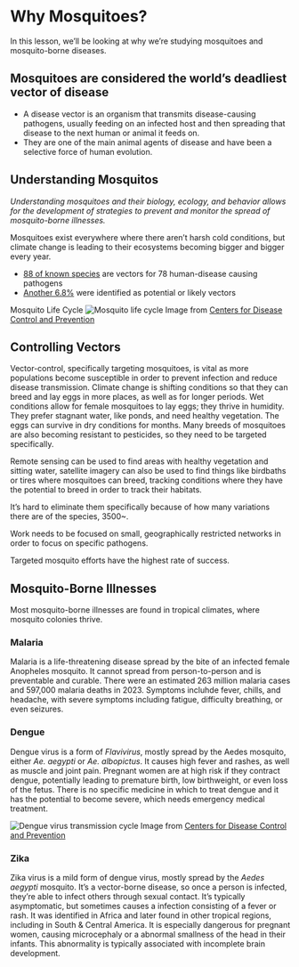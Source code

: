 # Why Mosquitoes?

In this lesson, we’ll be looking at why we’re studying mosquitoes and mosquito-borne diseases.

## Mosquitoes are considered the world’s deadliest vector of disease
- A disease vector is an organism that transmits disease-causing pathogens, usually feeding on an infected host and then spreading that disease to the next human or animal it feeds on.
- They are one of the main animal agents of disease and have been a selective force of human evolution.

## Understanding Mosquitos
*Understanding mosquitoes and their biology, ecology, and behavior allows for the development of strategies to prevent and monitor the spread of mosquito-borne illnesses.*

Mosquitoes exist everywhere where there aren’t harsh cold conditions, but climate change is leading to their ecosystems becoming bigger and bigger every year.
- [88 of known species](https://doi.org/10.1186/s13071-022-05333-4) are vectors for 78 human-disease causing pathogens
- [Another 6.8%](https://doi.org/10.1186/s13071-022-05333-4) were identified as potential or likely vectors

Mosquito Life Cycle
![Mosquito life cycle](https://geoemerge.com/wp-content/uploads/2025/06/image.jpeg)
Image from [Centers for Disease Control and Prevention](https://www.cdc.gov/mosquitoes/about/life-cycle-of-aedes-mosquitoes.html?CDC_AAref_Val=https://www.cdc.gov/mosquitoes/about/life-cycles/aedes.html)

## Controlling Vectors

Vector-control, specifically targeting mosquitoes, is vital as more populations become susceptible in order to prevent infection and reduce disease transmission. Climate change is shifting conditions so that they can breed and lay eggs in more places, as well as for longer periods. Wet conditions allow for female mosquitoes to lay eggs; they thrive in humidity. They prefer stagnant water, like ponds, and need healthy vegetation. The eggs can survive in dry conditions for months.  Many breeds of mosquitoes are also becoming resistant to pesticides, so they need to be targeted specifically.

Remote sensing can be used to find areas with healthy vegetation and sitting water, satellite imagery can also be used to find things like birdbaths or tires where mosquitoes can breed, tracking conditions where they have the potential to breed in order to track their habitats.

It’s hard to eliminate them specifically because of how many variations there are of the species, 3500~.

Work needs to be focused on small, geographically restricted networks in order to focus on specific pathogens.

Targeted mosquito efforts have the highest rate of success.

## Mosquito-Borne Illnesses

Most mosquito-borne illnesses are found in tropical climates, where mosquito colonies thrive.

### Malaria
Malaria is a life-threatening disease spread by the bite of an infected female Anopheles mosquito. It cannot spread from person-to-person and is preventable and curable. There were an estimated 263 million malaria cases and 597,000 malaria deaths in 2023. Symptoms incluhde fever, chills, and headache, with severe symptoms including fatigue, difficulty breathing, or even seizures.

### Dengue
Dengue virus is a form of *Flavivirus*, mostly spread by the Aedes mosquito, either *Ae. aegypti* or *Ae. albopictus*. It causes high fever and rashes, as well as muscle and joint pain. Pregnant women are at high risk if they contract dengue, potentially leading to premature birth, low birthweight, or even loss of the fetus. There is no specific medicine in which to treat dengue and it has the potential to become severe, which needs emergency medical treatment.

![Dengue virus transmission cycle](https://geoemerge.com/wp-content/uploads/2025/06/image-1.jpeg?w=2048)
Image from [Centers for Disease Control and Prevention](https://www.cdc.gov/dengue/transmission/index.html)

### Zika
Zika virus is a mild form of dengue virus, mostly spread by the *Aedes aegypti* mosquito. It’s a vector-borne disease, so once a person is infected, they’re able to infect others through sexual contact. It’s typically asymptomatic, but sometimes causes a infection consisting of a fever or rash. It was identified in Africa and later found in other tropical regions, including in South & Central America. It is especially dangerous for pregnant women, causing microcephaly or a abnormal smallness of the head in their infants. This abnormality is typically associated with incomplete brain development.
